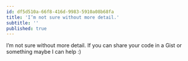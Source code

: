 ```yaml
---
id: df5d510a-66f8-416d-9983-5910a08b68fa
title: 'I’m not sure without more detail.'
subtitle: ''
published: true
---
```




I’m not sure without more detail. If you can share your code in a Gist or something maybe I can help :)


